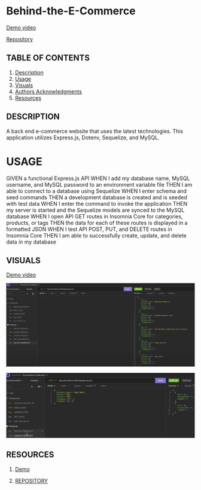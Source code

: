 # Behind-the-E-Commerce

[Demo video](https://drive.google.com/file/d/15o3RVKhlkPAVajLFcPkwETyRfJCuPnsr/view)

[Repository](https://github.com/Hreichgelt/Behind-the-E-Commerce)

## TABLE OF CONTENTS

1. [Description](#description)
2. [Usage](#USAGE)
3. [Visuals](#visuals)
4. [Authors Acknowledgments](#authors-and-acknowledgments)
5. [Resources](#resources)

## DESCRIPTION

A back end e-commerce website that uses the latest technologies. This application utilizes Express.js, Dotenv, Sequelize, and MySQL.

# USAGE

GIVEN a functional Express.js API
WHEN I add my database name, MySQL username, and MySQL password to an environment variable file
THEN I am able to connect to a database using Sequelize
WHEN I enter schema and seed commands
THEN a development database is created and is seeded with test data
WHEN I enter the command to invoke the application
THEN my server is started and the Sequelize models are synced to the MySQL database
WHEN I open API GET routes in Insomnia Core for categories, products, or tags
THEN the data for each of these routes is displayed in a formatted JSON
WHEN I test API POST, PUT, and DELETE routes in Insomnia Core
THEN I am able to successfully create, update, and delete data in my database

## VISUALS

[Demo video](https://drive.google.com/file/d/15o3RVKhlkPAVajLFcPkwETyRfJCuPnsr/view)

![All Products](./assets/images/allproducts.png)

![Create Product](./assets/images/createproduct.png)


## RESOURCES

1. [Demo](https://drive.google.com/file/d/15o3RVKhlkPAVajLFcPkwETyRfJCuPnsr/view)

2. [REPOSITORY](https://github.com/Hreichgelt/Behind-the-E-Commerce)
